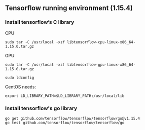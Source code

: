 ## Tensorflow running environment (1.15.4)



### Install tensorflow’s C library
CPU
```
sudo tar -C /usr/local -xzf libtensorflow-cpu-linux-x86_64-1.15.0.tar.gz
```
GPU
```
sudo tar -C /usr/local -xzf libtensorflow-gpu-linux-x86_64-1.15.0.tar.gz
```

```
sudo ldconfig
```

CentOS needs:
```
export LD_LIBRARY_PATH=$LD_LIBRARY_PATH:/usr/local/lib
```



### Install tensorflow's go library
```
go get github.com/tensorflow/tensorflow/tensorflow/go@v1.15.4
go test github.com/tensorflow/tensorflow/tensorflow/go
```
